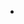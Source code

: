 - 
<!---
alymarq/alymarq is a ✨ special ✨ repository because its `README.md` (this file) appears on your GitHub profile.
You can click the Preview link to take a look at your changes.
--->
